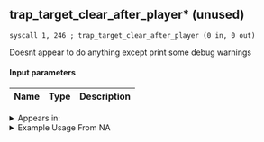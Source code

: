 ## trap_target_clear_after_player* (unused)

`syscall 1, 246 ; trap_target_clear_after_player (0 in, 0 out)`

Doesnt appear to do anything except print some debug warnings

#### Input parameters
| Name | Type | Description
|------|------|------------




<details>
	<summary>Appears in:</summary>

</details>

<details>
	<summary>Example Usage From NA</summary>
```

```
</details>

